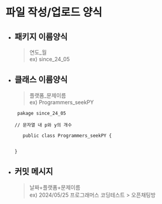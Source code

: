 파일 작성/업로드 양식
==

* 패키지 이름양식
  --
  >연도_월<br>
  >ex) since_24_05

* 클래스 이름양식
  --
  >플랫폼_문제이름<br>
  >ex) Programmers_seekPY
  >
       pakage since_24_05
  
      // 문자열 내 p와 y의 개수
  
         public class Programmers_seekPY {

       
      }


* 커밋 메시지
  --
  >날짜+플랫폼+문제이름<br>
  >ex) 2024/05/25 프로그래머스 코딩테스트 > 오픈채팅방
